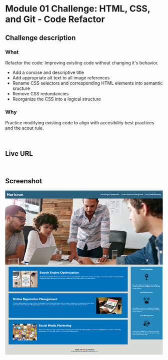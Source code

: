 # Module 01 Challenge: HTML, CSS, and Git - Code Refactor

## Challenge description
### **What**
Refactor the code: Improving existing code without changing it's behavior.
- Add a concise and descriptive title
- Add appropriate alt text to all image references
- Rename CSS selectors and corresponding HTML elements into semantic sructure
- Remove CSS redundancies
- Reorganize the CSS into a logical structure

### **Why**
Practice modifying existing code to align with accesibility best practices and the scout rule.

<br />

## Live URL

<br />

## Screenshot
<img src="./assets/images/index_screenshot.png" width="600">

